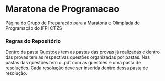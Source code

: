 # Maratona de Programacao

Página do Grupo de Preparação para a Maratona e Olimpíada de Programação do IFPI CTZS

### Regras do Repositório

Dentro da pasta [Questoes](./Questoes/) tem as pastas das provas já realizadas e dentro das provas tem as respectivas questões organizadas por pastas. Nas pastas das questões tem o .pdf com as questões e uma pasta de resoluções. Cada resolução deve ser inserida dentro dessa pasta de resolução. 
